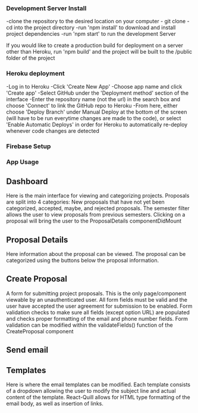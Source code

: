 ### Development Server Install
-clone the repository to the desired location on your computer - git clone <repo>
-cd into the project directory
-run 'npm install' to download and install project dependencies
-run 'npm start' to run the development Server

If you would like to create a production build for deployment on a server other than Heroku, run 'npm build' and the project will
be built to the /public folder of the project

### Heroku deployment
-Log in to Heroku
-Click 'Create New App'
-Choose app name and click 'Create app'
-Select GitHub under the 'Deployment method' section of the interface
-Enter the repository name (not the url) in the search box and choose 'Connect' to link the GitHub repo to Heroku
-From here, either choose 'Deploy Branch' under Manual Deploy at the bottom of the screen (will have to be run everytime changes
  are made to the code), or select 'Enable Automatic Deploys' in order for Heroku to automatically re-deploy whenever code changes are detected

### Firebase Setup

### App Usage
## Dashboard
Here is the main interface for viewing and categorizing projects. Proposals are split into 4 categories: New proposals that have not yet been categorized, accepted, maybe, and rejected proposals. The semester filter allows the user to view proposals from previous semesters. Clicking on a proposal will bring the user to the ProposalDetails componentDidMount

## Proposal Details
Here information about the proposal can be viewed. The proposal can be categorized using the buttons below the proposal information.

## Create Proposal
A form for submitting project proposals. This is the only page/component viewable by an unauthenticated user. All form fields must be valid and the user have accepted the user agreement for submission to be enabled. Form validation checks to make sure all fields (except option URL) are populated and checks proper formatting of the email and phone number fields. Form validation can be modified within the validateFields() function of the CreateProposal component

## Send email

## Templates
Here is where the email templates can be modified. Each template consists of a dropdown allowing the user to modify the subject line and actual content of the template. React-Quill allows for HTML type formatting of the email body, as well as insertion of links.
